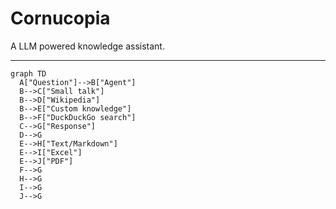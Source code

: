 # Cornucopia

A LLM powered knowledge assistant.

---

```mermaid
graph TD
  A["Question"]-->B["Agent"]
  B-->C["Small talk"]
  B-->D["Wikipedia"]
  B-->E["Custom knowledge"]
  B-->F["DuckDuckGo search"]
  C-->G["Response"]
  D-->G
  E-->H["Text/Markdown"]
  E-->I["Excel"]
  E-->J["PDF"]
  F-->G
  H-->G
  I-->G
  J-->G

```